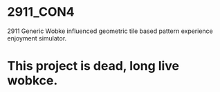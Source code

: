 # 2911_CON4
2911 Generic Wobke influenced geometric tile based pattern experience enjoyment simulator.

# This project is dead, long live wobkce.
